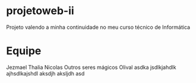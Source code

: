 # projetoweb-ii
Projeto valendo a minha continuidade no meu curso técnico de Informática

# Equipe
Jezmael
Thalia
Nicolas
Outros seres mágicos
Olival
asdka jsdlkjahdlk ajhsdlkajshdl aksdjh aksljdh asd
